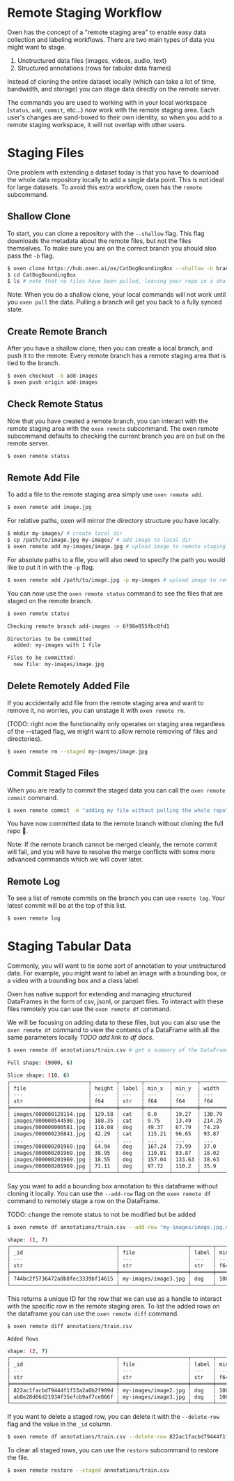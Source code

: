 # Remote Staging Workflow

Oxen has the concept of a "remote staging area" to enable easy data collection and labeling workflows. There are two main types of data you might want to stage.

1) Unstructured data files (images, videos, audio, text)
2) Structured annotations (rows for tabular data frames)

Instead of cloning the entire dataset locally (which can take a lot of time, bandwidth, and storage) you can stage data directly on the remote server.

The commands you are used to working with in your local workspace (`status`, `add`, `commit`, etc...) now work with the remote staging area. Each user's changes are sand-boxed to their own identity, so when you add to a remote staging workspace, it will not overlap with other users.

# Staging Files

One problem with extending a dataset today is that you have to download the whole data repository locally to add a single data point. This is not ideal for large datasets. To avoid this extra workflow, oxen has the `remote` subcommand.

## Shallow Clone

To start, you can clone a repository with the `--shallow` flag. This flag downloads the metadata about the remote files, but not the files themselves. To make sure you are on the correct branch you should also pass the `-b` flag.

```bash
$ oxen clone https://hub.oxen.ai/ox/CatDogBoundingBox --shallow -b branch-name
$ cd CatDogBoundingBox
$ ls # note that no files have been pulled, leaving your repo in a shallow state
```

Note: When you do a shallow clone, your local commands will not work until you `oxen pull` the data. Pulling a branch will get you back to a fully synced state.

## Create Remote Branch

After you have a shallow clone, then you can create a local branch, and push it to the remote. Every remote branch has a remote staging area that is tied to the branch.

```bash 
$ oxen checkout -b add-images
$ oxen push origin add-images
```

## Check Remote Status

Now that you have created a remote branch, you can interact with the remote staging area with the `oxen remote` subcommand. The oxen remote subcommand defaults to checking the current branch you are on but on the remote server.

```bash
$ oxen remote status
```

## Remote Add File

To add a file to the remote staging area simply use `oxen remote add`.

```bash
$ oxen remote add image.jpg
```

For relative paths, oxen will mirror the directory structure you have locally.

```bash
$ mkdir my-images/ # create local dir
$ cp /path/to/image.jpg my-images/ # add image to local dir
$ oxen remote add my-images/image.jpg # upload image to remote staging area in the my-images/ directory
```

For absolute paths to a file, you will also need to specify the path you would like to put it in with the `-p` flag.

```bash
$ oxen remote add /path/to/image.jpg -p my-images # upload image to remote staging area
```

You can now use the `oxen remote status` command to see the files that are staged on the remote branch.

```bash
$ oxen remote status

Checking remote branch add-images -> 6f98e855fbc0fd1

Directories to be committed
  added: my-images with 1 file

Files to be committed:
  new file: my-images/image.jpg

```

## Delete Remotely Added File

If you accidentally add file from the remote staging area and want to remove it, no worries, you can unstage it with `oxen remote rm`. 

(TODO: right now the functionality only operates on staging area regardless of the --staged flag, we might want to allow remote removing of files and directories).

```bash
$ oxen remote rm --staged my-images/image.jpg
```

## Commit Staged Files

When you are ready to commit the staged data you can call the `oxen remote commit` command.

```bash
$ oxen remote commit -m "adding my file without pulling the whole repo"
```

You have now committed data to the remote branch without cloning the full repo 🎉.

Note: If the remote branch cannot be merged cleanly, the remote commit will fail, and you will have to resolve the merge conflicts with some more advanced commands which we will cover later.

## Remote Log

To see a list of remote commits on the branch you can use `remote log`. Your latest commit will be at the top of this list.

```bash
$ oxen remote log
```

# Staging Tabular Data

Commonly, you will want to tie some sort of annotation to your unstructured data. For example, you might want to label an image with a bounding box, or a video with a bounding box and a class label.

Oxen has native support for extending and managing structured DataFrames in the form of csv, jsonl, or parquet files. To interact with these files remotely you can use the `oxen remote df` command.

We will be focusing on adding data to these files, but you can also use the `oxen remote df` command to view the contents of a DataFrame with all the same parameters locally *TODO add link to df docs*.

```bash
$ oxen remote df annotations/train.csv # get a summary of the DataFrame

Full shape: (9000, 6)

Slice shape: (10, 6)
┌─────────────────────────┬────────┬───────┬────────┬────────┬────────┐
│ file                    ┆ height ┆ label ┆ min_x  ┆ min_y  ┆ width  │
│ ---                     ┆ ---    ┆ ---   ┆ ---    ┆ ---    ┆ ---    │
│ str                     ┆ f64    ┆ str   ┆ f64    ┆ f64    ┆ f64    │
╞═════════════════════════╪════════╪═══════╪════════╪════════╪════════╡
│ images/000000128154.jpg ┆ 129.58 ┆ cat   ┆ 0.0    ┆ 19.27  ┆ 130.79 │
│ images/000000544590.jpg ┆ 188.35 ┆ cat   ┆ 9.75   ┆ 13.49  ┆ 214.25 │
│ images/000000000581.jpg ┆ 116.08 ┆ dog   ┆ 49.37  ┆ 67.79  ┆ 74.29  │
│ images/000000236841.jpg ┆ 42.29  ┆ cat   ┆ 115.21 ┆ 96.65  ┆ 93.87  │
│ ...                     ┆ ...    ┆ ...   ┆ ...    ┆ ...    ┆ ...    │
│ images/000000201969.jpg ┆ 64.94  ┆ dog   ┆ 167.24 ┆ 73.99  ┆ 37.0   │
│ images/000000201969.jpg ┆ 38.95  ┆ dog   ┆ 110.81 ┆ 83.87  ┆ 18.02  │
│ images/000000201969.jpg ┆ 18.55  ┆ dog   ┆ 157.04 ┆ 133.63 ┆ 38.63  │
│ images/000000201969.jpg ┆ 71.11  ┆ dog   ┆ 97.72  ┆ 110.2  ┆ 35.9   │
└─────────────────────────┴────────┴───────┴────────┴────────┴────────┘
```

Say you want to add a bounding box annotation to this dataframe without cloning it locally. You can use the `--add-row` flag on the `oxen remote df` command to remotely stage a row on the DataFrame.

TODO: change the remote status to not be modified but be added


```bash
$ oxen remote df annotations/train.csv --add-row "my-images/image.jpg,dog,100,100,200,200"

shape: (1, 7)
┌──────────────────────────────────┬──────────────────────┬───────┬───────┬───────┬───────┬────────┐
│ _id                              ┆ file                 ┆ label ┆ min_x ┆ min_y ┆ width ┆ height │
│ ---                              ┆ ---                  ┆ ---   ┆ ---   ┆ ---   ┆ ---   ┆ ---    │
│ str                              ┆ str                  ┆ str   ┆ f64   ┆ f64   ┆ f64   ┆ f64    │
╞══════════════════════════════════╪══════════════════════╪═══════╪═══════╪═══════╪═══════╪════════╡
│ 744bc2f5736472a0b8fec3339bf14615 ┆ my-images/image3.jpg ┆ dog   ┆ 100.0 ┆ 100.0 ┆ 200.0 ┆ 200.0  │
└──────────────────────────────────┴──────────────────────┴───────┴───────┴───────┴───────┴────────┘
```

This returns a unique ID for the row that we can use as a handle to interact with the specific row in the remote staging area. To list the added rows on the dataframe you can use the `oxen remote diff` command.

```bash
$ oxen remote diff annotations/train.csv

Added Rows

shape: (2, 7)
┌──────────────────────────────────┬──────────────────────┬───────┬───────┬───────┬───────┬────────┐
│ _id                              ┆ file                 ┆ label ┆ min_x ┆ min_y ┆ width ┆ height │
│ ---                              ┆ ---                  ┆ ---   ┆ ---   ┆ ---   ┆ ---   ┆ ---    │
│ str                              ┆ str                  ┆ str   ┆ f64   ┆ f64   ┆ f64   ┆ f64    │
╞══════════════════════════════════╪══════════════════════╪═══════╪═══════╪═══════╪═══════╪════════╡
│ 822ac1facbd79444f1f33a2a0b2f909d ┆ my-images/image2.jpg ┆ dog   ┆ 100.0 ┆ 100.0 ┆ 200.0 ┆ 200.0  │
│ ab8e28d66d21934f35efcb9af7ce866f ┆ my-images/image3.jpg ┆ dog   ┆ 100.0 ┆ 100.0 ┆ 200.0 ┆ 200.0  │
└──────────────────────────────────┴──────────────────────┴───────┴───────┴───────┴───────┴────────┘
```

If you want to delete a staged row, you can delete it with the `--delete-row` flag and the value in the `_id` column.

```bash
$ oxen remote df annotations/train.csv --delete-row 822ac1facbd79444f1f33a2a0b2f909d
```

To clear all staged rows, you can use the `restore` subcommand to restore the file.

```bash
$ oxen remote restore --staged annotations/train.csv
```

